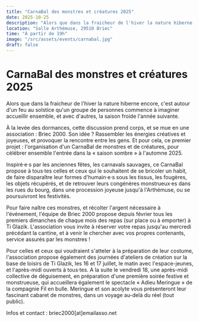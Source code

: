 ```yaml
---
title: "CarnaBal des monstres et créatures 2025"
date: 2025-10-25
description: "Alors que dans la fraicheur de l'hiver la nature hiberne encore, c'est autour d'un feu au solstice qu'un groupe de personnes commence à imaginer accueillir ensemble, et avec d'autres, la saison froide l'année suivante."
location: "Salle Arthémuse, 29510 Briec"
time: "À partir de 19h"
image: "/src/assets/events/carnabal.jpg"
draft: false
---
```


# CarnaBal des monstres et créatures 2025

Alors que dans la fraicheur de l'hiver la nature hiberne encore, c'est autour d'un feu au solstice qu'un groupe de personnes commence à imaginer accueillir ensemble, et avec d'autres, la saison froide l'année suivante.

À la levée des dormances, cette discussion prend corps, et se mue en une association : Briec 2000. Son idée ? Rassembler les énergies créatives et joyeuses, et provoquer la rencontre entre les gens. Et pour cela, ce premier projet : l'organisation d'un CarnaBal de monstres et de créatures, pour célébrer ensemble l'entrée dans la « saison sombre » à l'automne 2025.

Inspiré·e·s par les anciennes fêtes, les carnavals sauvages, ce CarnaBal propose à tous·tes celles et ceux qui le souhaitent de se bricoler un habit, de faire disparaître leur formes d'humain·e·s sous les tissus, les fougères, les objets récupérés, et de retrouver leurs congénères monstrueux·es dans les rues du bourg, dans une procession joyeuse jusqu'à l'Arthémuse, ou se poursuivront les festivités.

Pour faire naître ces monstres, et récolter l'argent nécessaire à l'événement, l'équipe de Briec 2000 propose depuis février tous les premiers dimanches de chaque mois des repas (sur place ou à emporter) à Ti Glazik. L'association vous invite à réserver votre repas jusqu'au mercredi précédant la cantine, et à venir le chercher avec vos propres contenants, service assurés par les monstres !

Pour celles et ceux qui voudraient s'atteler à la préparation de leur costume, l'association propose également des journées d'ateliers de création sur la base de loisirs de Ti Glazik, les 16 et 17 juillet, le matin avec l'espace-jeunes, et l'après-midi ouverts à tous·tes. A la suite le vendredi 18, une après-midi collective de déguisement, en préparation d'une première soirée festive et monstrueuse, qui accueillera également le spectacle « Adieu Meringue » de la compagnie Fil en bulle. Meringue et son acolyte vous présenteront leur fascinant cabaret de monstres, dans un voyage au-delà du réel (tout public).

Infos et contact : <span class="email-copy">briec2000[at]emailasso.net</span>